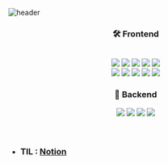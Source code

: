 ![header](https://capsule-render.vercel.app/api?type=waving&color=auto&height=300&section=header&text=THOMAR&fontSize=60)
<div align="center">
  <h3>🛠 Frontend</h3><br/>
  <img src="https://img.shields.io/badge/React-61DAFB?style=flat&logo=React&logoColor=white"/>&nbsp;<img src="https://img.shields.io/badge/Next.js-000000?style=flat&logo=Next.js&logoColor=white"/>
  <img src="https://img.shields.io/badge/TypeScript-3178C6?style=flat&logo=TypeScript&logoColor=white"/>
  <img src="https://img.shields.io/badge/React Query-FF4154?style=flat&logo=React Query&logoColor=white"/>
  <img src="https://img.shields.io/badge/Redux-764ABC?style=flat&logo=Redux&logoColor=white"/><br/>
  <img src="https://img.shields.io/badge/JavaScript-F7DF1E?style=flat&logo=JavaScript&logoColor=white"/>
  <img src="https://img.shields.io/badge/styled components-DB7093?style=flat&logo=styled-components&logoColor=white"/>
  <img src="https://img.shields.io/badge/jQuery-0769AD?style=flat&logo=jQuery&logoColor=white"/>
  <img src="https://img.shields.io/badge/HTML5-E34F26?style=flat&logo=HTML5&logoColor=white"/>
  <img src="https://img.shields.io/badge/CSS3-1572B6?style=flat&logo=CSS3&logoColor=white"/>
  
  <h3>🔧 Backend</h3>
  <img src="https://img.shields.io/badge/Java-007396?style=flat&logo=Java&logoColor=white"/>
  <img src="https://img.shields.io/badge/MySQL-4479A1?style=flat&logo=MySQL&logoColor=white"/>
  <img src="https://img.shields.io/badge/Oracle-F80000?style=flat&logo=Oracle&logoColor=white"/>
  <img src="https://img.shields.io/badge/Spring-6DB33F?style=flat&logo=Spring&logoColor=white"/>
</div>
<br/><br/>

<ul>
  <li><h3>TIL : <a href="https://kangactor123.notion.site/Front-End-TIL-Today-I-Learned-f258ea52842f47fe97333707e9ffad8f">Notion</a></h3></li>
</ul>




